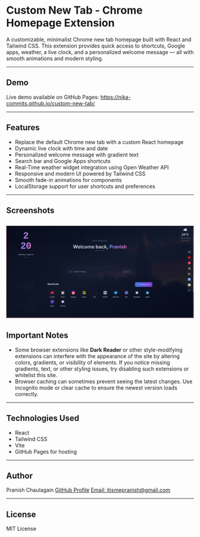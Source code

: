 # Custom New Tab - Chrome Homepage Extension

A customizable, minimalist Chrome new tab homepage built with React and Tailwind CSS.
This extension provides quick access to shortcuts, Google apps, weather, a live clock, and a personalized welcome message — all with smooth animations and modern styling.

---

## Demo

Live demo available on GitHub Pages:
https://nika-commits.github.io/custom-new-tab/

---

## Features

- Replace the default Chrome new tab with a custom React homepage
- Dynamic live clock with time and date
- Personalized welcome message with gradient text
- Search bar and Google Apps shortcuts
- Real-Time weather widget integration using Open Weather API
- Responsive and modern UI powered by Tailwind CSS
- Smooth fade-in animations for components
- LocalStorage support for user shortcuts and preferences

---

## Screenshots

## ![Home page view](./Screenshots/NewTab.png)

## Important Notes

- Some browser extensions like **Dark Reader** or other style-modifying extensions can interfere with the appearance of the site by altering colors, gradients, or visibility of elements. If you notice missing gradients, text, or other styling issues, try disabling such extensions or whitelist this site.
- Browser caching can sometimes prevent seeing the latest changes. Use incognito mode or clear cache to ensure the newest version loads correctly.

---

## Technologies Used

- React
- Tailwind CSS
- Vite
- GitHub Pages for hosting

---

## Author

Pranish Chaulagain
[GitHub Profile](https://github.com/Nika-commits)
[Email: itismepranish@gmail.com](mailto:itismepranish@gmail.com)

---

## License

MIT License
